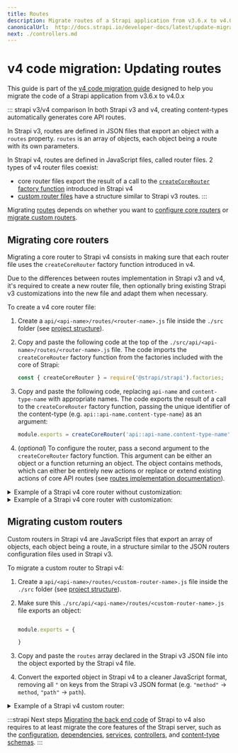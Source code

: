 ```yaml
---
title: Routes 
description: Migrate routes of a Strapi application from v3.6.x to v4.0.x
canonicalUrl:  http://docs.strapi.io/developer-docs/latest/update-migration-guides/migration-guides/v4/code/backend/routes.html
next: ./controllers.md
---
```


# v4 code migration: Updating routes

This guide is part of the [v4 code migration guide](/dev-docs/migration/v3-to-v4/code-migration.md) designed to help you migrate the code of a Strapi application from v3.6.x to v4.0.x


::: strapi v3/v4 comparison
In both Strapi v3 and v4, creating content-types automatically generates core API routes.

In Strapi v3, routes are defined in JSON files that export an object with a `routes` property. `routes` is an array of objects, each object being a route with its own parameters.

In Strapi v4, routes are defined in JavaScript files, called router files. 2 types of v4 router files coexist:

* core router files export the result of a call to the [`createCoreRouter` factory function](/dev-docs/backend-customization/routes#configuring-core-routers) introduced in Strapi v4
* [custom router files](/dev-docs/backend-customization/routes#creating-custom-routers) have a structure similar to Strapi v3 routes.
:::

Migrating [routes](/dev-docs//backend-customization/routes) depends on whether you want to [configure core routers](#migrating-core-routers) or [migrate custom routers](#migrating-custom-routers).

## Migrating core routers

Migrating a core router to Strapi v4 consists in making sure that each router file uses the `createCoreRouter` factory function introduced in v4.

Due to the differences between routes implementation in Strapi v3 and v4, it's required to create a new router file, then optionally bring existing Strapi v3 customizations into the new file and adapt them when necessary.

To create a v4 core router file:

1. Create a `api/<api-name>/routes/<router-name>.js` file inside the `./src` folder (see [project structure](/dev-docs/project-structure.md)).

2. Copy and paste the following code at the top of the `./src/api/<api-name>/routes/<router-name>.js` file. The code imports the `createCoreRouter` factory function from the factories included with the core of Strapi:

    ```js
    const { createCoreRouter } = require('@strapi/strapi').factories;
    ```

3. Copy and paste the following code, replacing `api-name` and `content-type-name` with appropriate names. The code exports the result of a call to the `createCoreRouter` factory function, passing the unique identifier of the content-type (e.g. `api::api-name.content-type-name`) as an argument:

    ```js
    module.exports = createCoreRouter('api::api-name.content-type-name')
    ```

4. (_optional_) To configure the router, pass a second argument to the `createCoreRouter` factory function. This argument can be either an object or a function returning an object. The object contains methods, which can either be entirely new actions or replace or extend existing actions of core API routes (see [routes implementation documentation](/dev-docs/backend-customization/routes#implementation)).

<details>
<summary> Example of a Strapi v4 core router without customization:</summary>

  ```jsx title="path: ./src/api/<content-type-name>/routes/<router-name>.js"

  const { createCoreRouter } = require('@strapi/strapi').factories;

  module.exports = createCoreRouter('api::api-name.content-type-name');
  ```

</details>

<details> 
<summary>Example of a Strapi v4 core router with customization:</summary>

  ```jsx title="path: ./src/api/<content-type-name>/routes/<router-name>.js"

  const { createCoreRouter } = require('@strapi/strapi').factories;

  module.exports = createCoreRouter('api::api-name.content-type-name', {
   // creates an object with the basic CRUD configuration
    // ...
    config: {
      find: {
        // disables authorization requirement for the `find` route
        policies: ['admin::isAuthenticatedAdmin'],
        // here you can also customize auth & middlewares
      },
    },
    // disables every action except `find` and `findOne`.
    only: ['find', 'findOne'],
  });

  ```

</details>

## Migrating custom routers

Custom routers in Strapi v4 are JavaScript files that export an array of objects, each object being a route, in a structure similar to the JSON routers configuration files used in Strapi v3.

To migrate a custom router to Strapi v4:

1. Create a `api/<api-name>/routes/<custom-router-name>.js` file inside the `./src` folder (see [project structure](/dev-docs/project-structure.md)).
2. Make sure this `./src/api/<api-name>/routes/<custom-router-name>.js` file exports an object:

    ```js title="path: ./src/api/<api-name>/routes/<router-name>.js"

    module.exports = {

    }
    ```

3. Copy and paste the `routes` array declared in the Strapi v3 JSON file into the object exported by the Strapi v4 file.
4. Convert the exported object in Strapi v4 to a cleaner JavaScript format, removing all `"` on keys from the Strapi v3 JSON format (e.g. `"method"` → `method`, `"path"` → `path`).

<details>
<summary> Example of a Strapi v4 custom router:</summary>

```js title="path: ./src/api/restaurant/routes/custom-restaurant.js"

module.exports = {
  routes: [
    { // Path defined with a URL parameter
      method: 'GET',
      path: '/restaurants/:category/:id',
      handler: 'Restaurant.findOneByCategory',
    },
    { // Path defined with a regular expression
      method: 'GET',
      path: '/restaurants/:region(\\d{2}|\\d{3})/:id', // Only match when the first parameter contains 2 or 3 digits.
      handler: 'Restaurant.findOneByRegion',
    },
    { // Route with custom policies
      method: 'POST',
      path: "/restaurants/:id/reservation",
      handler: 'Restaurant.reservation',
      config: {
        policies: ["is-authenticated", "has-credit-card"]
      }
    }
  ]
}

```

</details>

:::strapi Next steps
[Migrating the back end code](/dev-docs/migration/v3-to-v4/code-migration/backend) of Strapi to v4 also requires to at least migrate the core features of the Strapi server, such as the [configuration](/dev-docs/migration/v3-to-v4/code-migration/configuration), [dependencies](/dev-docs/migration/v3-to-v4/code-migration/dependencies), [services](/dev-docs/migration/v3-to-v4/code-migration/services), [controllers](/dev-docs/migration/v3-to-v4/code-migration/controllers), and [content-type schemas](/dev-docs/migration/v3-to-v4/code-migration/content-type-schema).
:::
